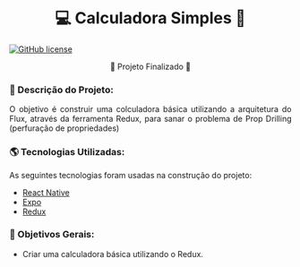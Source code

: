 <!-- Nome Projeto -->
<h1 align="center">💻 Calculadora Simples 🚀</h1>


<!-- Licença -->
[![GitHub license](https://img.shields.io/github/license/Naereen/StrapDown.js.svg)](https://github.com/Naereen/StrapDown.js/blob/master/LICENSE)

<!-- Status do Projeto -->

<p align="center"> 
	🚧  Projeto Finalizado 🚧
</p>

<!-- Descrição do Projeto -->
<h3>📃 Descrição do Projeto:</h3>
<p align="justify"> O objetivo é construir uma colculadora básica utilizando a arquitetura do Flux, através da ferramenta Redux, para sanar o problema de Prop Drilling (perfuração de propriedades)</p>

<!-- Tecnologias utilizadas -->
<h3>🌎 Tecnologias Utilizadas:</h3>

<p>As seguintes tecnologias foram usadas na construção do projeto:</p>
<ul>
	<li><a href="https://reactnative.dev" target="_blank">React Native</a></li>
	<li><a href="https://expo.io" target="_blank">Expo</a></li>
	<li><a href="https://redux.js.org" target="_blank">Redux</a></li>
</ul>

<!-- Obetivos -->
<h3>🎯 Objetivos Gerais:</h3>

* Criar uma calculadora básica utilizando o Redux.



